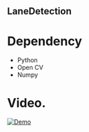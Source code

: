 ## LaneDetection
#  Dependency 
  * Python
  * Open CV
  * Numpy 
  
  
# Video. 

[![ Demo](https://j.gifs.com/YWOwNA.gif)](https://youtu.be/TU2V5u7UDws)
   

